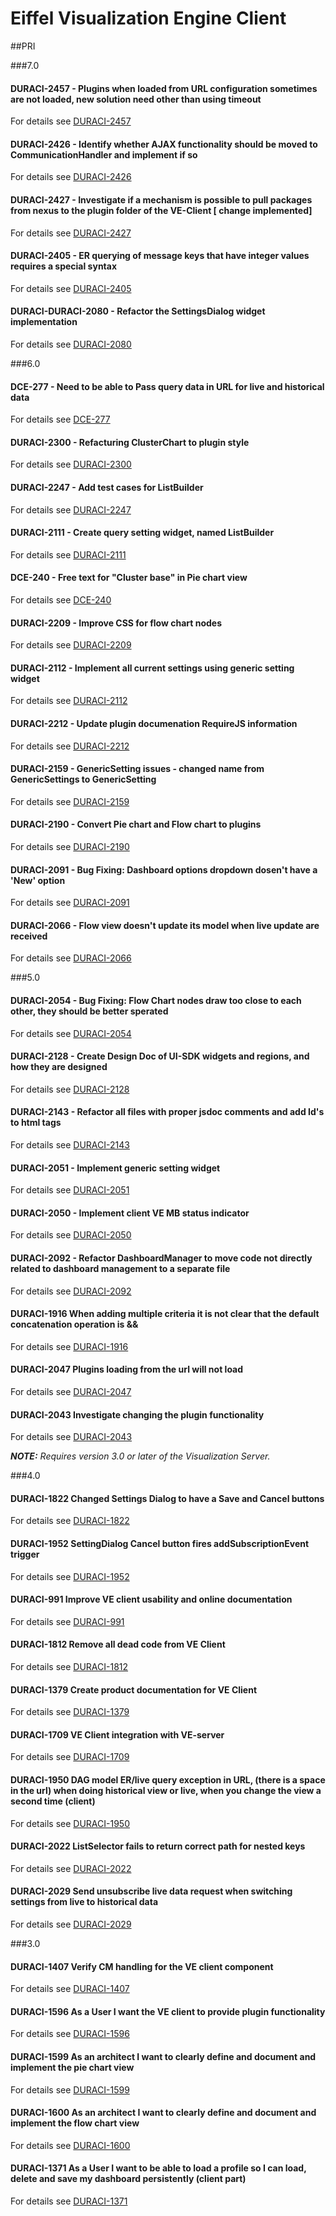 # Eiffel Visualization Engine Client

##PRI

###7.0


#### DURACI-2457 - Plugins when loaded from URL configuration sometimes are not loaded, new solution need other than using timeout

For details see [DURACI-2457](http://jira-oss.lmera.ericsson.se/browse/DURACI-2457)

#### DURACI-2426 - Identify whether AJAX functionality should be moved to CommunicationHandler and implement if so

For details see [DURACI-2426](http://jira-oss.lmera.ericsson.se/browse/DURACI-2426)

#### DURACI-2427 - Investigate if a mechanism is possible to pull packages from nexus to the plugin folder of the VE-Client [ change implemented]

For details see [DURACI-2427](http://jira-oss.lmera.ericsson.se/browse/DURACI-2427)

#### DURACI-2405 - ER querying of message keys that have integer values requires a special syntax

For details see [DURACI-2405](http://jira-oss.lmera.ericsson.se/browse/DURACI-2405)

#### DURACI-DURACI-2080 - Refactor the SettingsDialog widget implementation

For details see [DURACI-2080](http://jira-oss.lmera.ericsson.se/browse/DURACI-2080)

###6.0

#### DCE-277 - Need to be able to Pass query data in URL for live and historical data

For details see [DCE-277](http://jira-oss.lmera.ericsson.se/browse/DCE-277)

#### DURACI-2300 - Refacturing ClusterChart to plugin style

For details see [DURACI-2300](http://jira-oss.lmera.ericsson.se/browse/DURACI-2300)

#### DURACI-2247 - Add test cases for ListBuilder

For details see [DURACI-2247](http://jira-oss.lmera.ericsson.se/browse/DURACI-2247)

#### DURACI-2111 - Create query setting widget, named ListBuilder

For details see [DURACI-2111](http://jira-oss.lmera.ericsson.se/browse/DURACI-2111)

#### DCE-240 - Free text for "Cluster base" in Pie chart view

For details see [DCE-240](http://jira-oss.lmera.ericsson.se/browse/DCE-240)

#### DURACI-2209 - Improve CSS for flow chart nodes

For details see [DURACI-2209](http://jira-oss.lmera.ericsson.se/browse/DURACI-2209)

#### DURACI-2112 - Implement all current settings using generic setting widget

For details see [DURACI-2112](http://jira-oss.lmera.ericsson.se/browse/DURACI-2112)

#### DURACI-2212 - Update plugin documenation RequireJS information

For details see [DURACI-2212](http://jira-oss.lmera.ericsson.se/browse/DURACI-2212)

#### DURACI-2159 - GenericSetting issues - changed name from GenericSettings to GenericSetting

For details see [DURACI-2159](http://jira-oss.lmera.ericsson.se/browse/DURACI-2159)

#### DURACI-2190 - Convert Pie chart and Flow chart to plugins

For details see [DURACI-2190](http://jira-oss.lmera.ericsson.se/browse/DURACI-2190)

#### DURACI-2091 - Bug Fixing: Dashboard options dropdown dosen't have a 'New' option

For details see [DURACI-2091](http://jira-oss.lmera.ericsson.se/browse/DURACI-2091)

#### DURACI-2066 - Flow view doesn't update its model when live update are received

For details see [DURACI-2066](http://jira-oss.lmera.ericsson.se/browse/DURACI-2066)

###5.0

#### DURACI-2054 - Bug Fixing: Flow Chart nodes draw too close to each other, they should be better sperated

For details see [DURACI-2054](http://jira-oss.lmera.ericsson.se/browse/DURACI-2054)

#### DURACI-2128 - Create Design Doc of UI-SDK widgets and regions, and how they are designed

For details see [DURACI-2128](http://jira-oss.lmera.ericsson.se/browse/DURACI-2128)

#### DURACI-2143 - Refactor all files with proper jsdoc comments and add Id's to html tags

For details see [DURACI-2143](http://jira-oss.lmera.ericsson.se/browse/DURACI-2143)

#### DURACI-2051 - Implement generic setting widget

For details see [DURACI-2051](http://jira-oss.lmera.ericsson.se/browse/DURACI-2051)

#### DURACI-2050 - Implement client VE MB status indicator

For details see [DURACI-2050](http://jira-oss.lmera.ericsson.se/browse/DURACI-2050)

#### DURACI-2092 - Refactor DashboardManager to move code not directly related to dashboard management to a separate file

For details see [DURACI-2092](http://jira-oss.lmera.ericsson.se/browse/DURACI-2092)

#### DURACI-1916 When adding multiple criteria it is not clear that the default concatenation operation is &&

For details see [DURACI-1916](http://jira-oss.lmera.ericsson.se/browse/DURACI-1916)

#### DURACI-2047 Plugins loading from the url will not load

For details see [DURACI-2047](http://jira-oss.lmera.ericsson.se/browse/DURACI-2047)

#### DURACI-2043 Investigate changing the plugin functionality

For details see [DURACI-2043](http://jira-oss.lmera.ericsson.se/browse/DURACI-2043)

***NOTE:*** *Requires version 3.0 or later of the Visualization Server.*

###4.0

#### DURACI-1822 Changed Settings Dialog to have a Save and Cancel buttons

For details see [DURACI-1822](http://jira-oss.lmera.ericsson.se/browse/DURACI-1822)

#### DURACI-1952 SettingDialog Cancel button fires addSubscriptionEvent trigger 

For details see [DURACI-1952](http://jira-oss.lmera.ericsson.se/browse/DURACI-1952) 

#### DURACI-991 Improve VE client usability and online documentation

For details see [DURACI-991](http://jira-oss.lmera.ericsson.se/browse/DURACI-991)

#### DURACI-1812 Remove all dead code from VE Client

For details see [DURACI-1812](http://jira-oss.lmera.ericsson.se/browse/DURACI-1812)

#### DURACI-1379 Create product documentation for VE Client

For details see [DURACI-1379](http://jira-oss.lmera.ericsson.se/browse/DURACI-1379)

#### DURACI-1709 VE Client integration with VE-server

For details see [DURACI-1709](http://jira-oss.lmera.ericsson.se/browse/DURACI-1709)

#### DURACI-1950 DAG model ER/live query exception in URL, (there is a space in the url) when doing historical view or live, when you change the view a second time (client)

For details see [DURACI-1950](http://jira-oss.lmera.ericsson.se/browse/DURACI-1950)

#### DURACI-2022 ListSelector fails to return correct path for nested keys

For details see [DURACI-2022](http://jira-oss.lmera.ericsson.se/browse/DURACI-2022)

#### DURACI-2029 Send unsubscribe live data request when switching settings from live to historical data

For details see [DURACI-2029](http://jira-oss.lmera.ericsson.se/browse/DURACI-2029) 




###3.0

#### DURACI-1407 Verify CM handling for the VE client component

For details see [DURACI-1407](http://jira-oss.lmera.ericsson.se/browse/DURACI-1407)

#### DURACI-1596 As a User I want the VE client to provide plugin functionality

For details see [DURACI-1596](http://jira-oss.lmera.ericsson.se/browse/DURACI-1596)   

#### DURACI-1599 As an architect I want to clearly define and document and implement the pie chart view

For details see [DURACI-1599](http://jira-oss.lmera.ericsson.se/browse/DURACI-1599)

#### DURACI-1600 As an architect I want to clearly define and document and implement the flow chart view

For details see [DURACI-1600](http://jira-oss.lmera.ericsson.se/browse/DURACI-1600)   

#### DURACI-1371 As a User I want to be able to load a profile so I can load, delete and save my dashboard persistently (client part)

For details see [DURACI-1371](http://jira-oss.lmera.ericsson.se/browse/DURACI-1371) 

